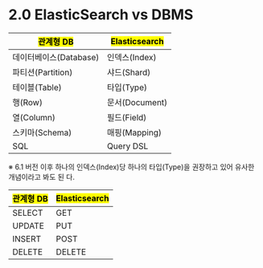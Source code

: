 # 2.0 ElasticSearch vs DBMS



| <mark style="background-color:yellow;">**관계형 DB**</mark> | <mark style="background-color:yellow;">**Elasticsearch**</mark> |
| -------------------------------------------------------- | --------------------------------------------------------------- |
| 데이터베이스(Database)                                         | 인덱스(Index)                                                      |
| 파티션(Partition)                                           | 샤드(Shard)                                                       |
| 테이블(Table)                                               | 타입(Type)                                                        |
| 행(Row)                                                   | 문서(Document)                                                    |
| 열(Column)                                                | 필드(Field)                                                       |
| 스키마(Schema)                                              | 매핑(Mapping)                                                     |
| SQL                                                      | Query DSL                                                       |

&#x20;  ※ 6.1 버전 이후 하나의 인덱스(Index)당 하나의 타입(Type)을 권장하고 있어 유사한 개념이라고 봐도 된   다.



| <mark style="background-color:yellow;">**관계형 DB**</mark> |  <mark style="background-color:yellow;">**Elasticsearch**</mark> |
| -------------------------------------------------------- | ---------------------------------------------------------------- |
| SELECT                                                   | GET                                                              |
| UPDATE                                                   | PUT                                                              |
| INSERT                                                   | POST                                                             |
| DELETE                                                   | DELETE                                                           |





